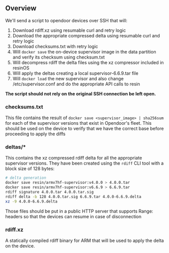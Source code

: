 ## Overview

We'll send a script to opendoor devices over SSH that will:

1. Download rdiff.xz using resumable curl and retry logic
2. Download the appropriate compressed delta using resumable curl and retry logic
3. Download checksums.txt with retry logic
4. Will `docker save` the on-device supervisor image in the data partition and verify its checksum using checksum.txt
5. Will decompress rdiff the delta files using the xz compressor included in resinOS
6. Will apply the deltas creating a local supervisor-6.6.9.tar file
7. Will `docker load` the new supervisor and also change /etc/supervisor.conf and do the appropriate API calls to resin

**The script should not rely on the original SSH connection be left open.**

### checksums.txt

This file contains the result of `docker save <supervisor_image> | sha256sum`
for each of the supervisor versions that exist in Opendoor's fleet. This should
be used on the device to verify that we have the correct base before proceeding
to apply the diffs

### deltas/*

This contains the xz compressed rdiff delta for all the appropriate supervisor
versions. They have been created using the `rdiff` CLI tool with a block size
of 128 bytes:

```bash
# delta generation
docker save resin/armv7hf-supervisor:v4.0.0 > 4.0.0.tar
docker save resin/armv7hf-supervisor:v6.6.9 > 6.6.9.tar
rdiff signature 4.0.0.tar 4.0.0.tar.sig
rdiff delta -b 128 4.0.0.tar.sig 6.6.9.tar 4.0.0-6.6.9.delta
xz -9 4.0.0-6.6.9.delta
```

Those files should be put in a public HTTP server that supports Range: headers
so that the devices can resume in case of disconnection

### rdiff.xz

A statically compiled rdiff binary for ARM that will be used to apply the delta
on the device.
